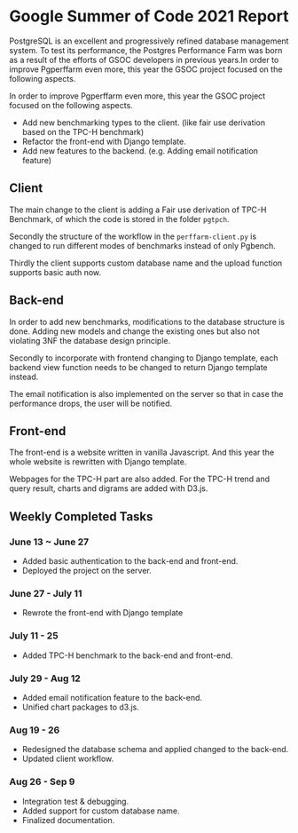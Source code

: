 # Google Summer of Code 2021 Report

PostgreSQL is an excellent and progressively refined database management system. To test its performance, the Postgres Performance Farm was born as a result of the efforts of GSOC developers in previous years.In order to improve Pgperffarm even more, this year the GSOC project focused on the following aspects.

In order to improve Pgperffarm even more, this year the GSOC project focused on the following aspects.

* Add new benchmarking types to the client. (like fair use derivation based on the TPC-H benchmark)
* Refactor the front-end with Django template.
* Add new features to the backend. (e.g. Adding email notification feature)


## Client

The main change to the client is adding a Fair use derivation of TPC-H Benchmark, of which the code is stored in the folder `pgtpch`.

Secondly the structure of the workflow in the `perffarm-client.py` is changed to run different modes of benchmarks instead of only Pgbench.

Thirdly the client supports custom database name and the upload function supports basic auth now. 

## Back-end

In order to add new benchmarks, modifications to the database structure is done. Adding new models and change the existing ones but also not violating 3NF the database design principle.

Secondly to incorporate with frontend changing to Django template, each backend view function needs to be changed to return Django template instead.

The email notification is also implemented on the server so that in case the performance drops, the user will be notified.

## Front-end

The front-end is a website written in vanilla Javascript. And this year the whole website is rewritten with Django template.

Webpages for the TPC-H part are also added. For the TPC-H trend and query result, charts and digrams are added with D3.js.

## Weekly Completed Tasks


### June 13 ~ June 27

- Added basic authentication to the back-end and front-end.
- Deployed the project on the server.


### June 27 -  July 11 

- Rewrote the front-end with Django template

### July 11 - 25 

- Added TPC-H benchmark to the back-end and front-end.

### July 29 - Aug 12 

- Added email notification feature to the back-end.
- Unified chart packages to d3.js.

### Aug 19 - 26 

- Redesigned the database schema and applied changed to the back-end.
- Updated client workflow.

### Aug 26 - Sep 9
- Integration test & debugging.
- Added support for custom database name.
- Finalized documentation.
